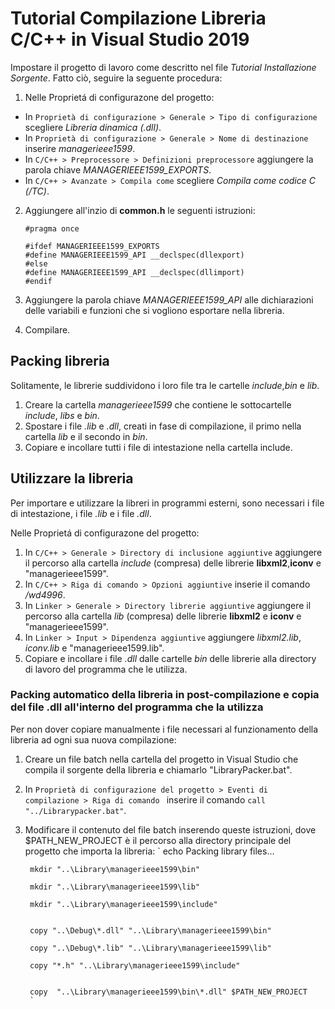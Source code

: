 # Tutorial Compilazione Libreria C/C++ in Visual Studio 2019

Impostare il progetto di lavoro come descritto nel file _Tutorial Installazione Sorgente_. Fatto ciò, seguire la seguente procedura:

1. Nelle Proprietá di configurazone del progetto:
  - In `Proprietà di configurazione > Generale > Tipo di configurazione` scegliere _Libreria dinamica (.dll)_.
  - In `Proprietà di configurazione > Generale > Nome di destinazione` inserire _managerieee1599_.
  - In `C/C++ > Preprocessore > Definizioni preprocessore` aggiungere la parola chiave _MANAGERIEEE1599_EXPORTS_.
  - In `C/C++ > Avanzate > Compila come` scegliere _Compila come codice C (/TC)_.
2. Aggiungere all'inzio di **common.h** le seguenti istruzioni:
      ```
      #pragma once

      #ifdef MANAGERIEEE1599_EXPORTS
      #define MANAGERIEEE1599_API __declspec(dllexport)
      #else
      #define MANAGERIEEE1599_API __declspec(dllimport)
      #endif
      ```
      
3. Aggiungere la parola chiave _MANAGERIEEE1599_API_ alle dichiarazioni delle variabili e funzioni che si vogliono esportare nella libreria.

4. Compilare.

## Packing libreria

Solitamente, le librerie suddividono i loro file tra le cartelle _include_,_bin_ e _lib_.

1. Creare la cartella _managerieee1599_ che contiene le sottocartelle _include_, _libs_ e _bin_.
2. Spostare i file _.lib_ e _.dll_, creati in fase di compilazione, il primo nella cartella _lib_ e il secondo in _bin_.
3. Copiare e incollare tutti i file di intestazione nella cartella include.

## Utilizzare la libreria

Per importare e utilizzare la libreri in programmi esterni, sono necessari i file di intestazione, i file _.lib_ e i file  _.dll_.


Nelle Proprietá di configurazone del progetto:
1. In `C/C++ > Generale > Directory di inclusione aggiuntive` aggiungere il percorso alla cartella _include_ (compresa) delle librerie **libxml2**,**iconv** e "managerieee1599".
2. In `C/C++ > Riga di comando > Opzioni aggiuntive` inserie il comando _/wd4996_.
3. In `Linker > Generale > Directory librerie aggiuntive` aggiungere il percorso alla cartella _lib_ (compresa) delle librerie **libxml2** e **iconv** e "managerieee1599".
4. In `Linker > Input > Dipendenza aggiuntive` aggiungere _libxml2.lib_, _iconv.lib_ e "managerieee1599.lib".
5. Copiare e incollare i file _.dll_ dalle cartelle _bin_ delle librerie alla directory di lavoro del programma che le utilizza.

### Packing automatico della libreria in post-compilazione e copia del file .dll all'interno del programma che la utilizza

Per non dover copiare manualmente i file necessari al funzionamento della libreria ad ogni sua nuova compilazione:

1. Creare un file batch nella cartella del progetto in Visual Studio che compila il sorgente della libreria e chiamarlo "LibraryPacker.bat".
2. In `Proprietà di configurazione del progetto > Eventi di compilazione > Riga di comando ` inserire il comando `call "../Librarypacker.bat"`.
3. Modificare il contenuto del file batch inserendo queste istruzioni, dove $PATH_NEW_PROJECT è il percorso alla directory principale del progetto che importa la libreria:
        `
        echo Packing library files...

        mkdir "..\Library\managerieee1599\bin"

        mkdir "..\Library\managerieee1599\lib"

        mkdir "..\Library\managerieee1599\include"


        copy "..\Debug\*.dll" "..\Library\managerieee1599\bin"

        copy "..\Debug\*.lib" "..\Library\managerieee1599\lib"

        copy "*.h" "..\Library\managerieee1599\include"


        copy  "..\Library\managerieee1599\bin\*.dll" $PATH_NEW_PROJECT
        `
